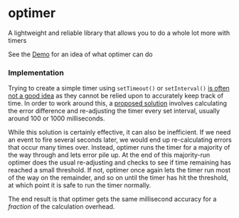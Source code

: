 # optimer

A lightweight and reliable library that allows you to do a whole lot more with timers

See the [Demo](http://htmlpreview.github.io/?https://github.com/chernj/optimer/blob/master/demo/demo.html) for an idea of what optimer can do

### Implementation

Trying to create a simple timer using `setTimeout()` or `setInterval()` [is often not a good idea](http://stackoverflow.com/questions/196027/is-there-a-more-accurate-way-to-create-a-javascript-timer-than-settimeout)
as they cannot be relied upon to accurately keep track of time. In order to work around this, a [proposed solution](https://www.sitepoint.com/creating-accurate-timers-in-javascript/) involves calculating
the error difference and re-adjusting the timer every set interval, usually around 100 or 1000 milliseconds.

While this solution is certainly effective, it can also be inefficient. If we need an event to fire several seconds later, we would
end up re-calculating errors that occur many times over. Instead, optimer runs the timer for a majority of the way through and
lets error pile up. At the end of this majority-run optimer does the usual re-adjusting and checks to see if time remaining
has reached a small threshold. If not, optimer once again lets the timer run most of the way on the remainder, and so on until
the timer has hit the threshold, at which point it is safe to run the timer normally.

The end result is that optimer gets the same millisecond accuracy for a *fraction* of the calculation overhead.

